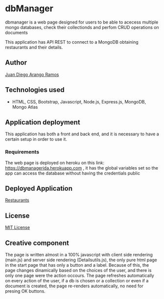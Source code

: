 # dbManager

dbmanager is a web page designed for users to be able to acecess multiple mongo databases, check their collectionds and perfom CRUD operations on documents

This application has API REST to connect to a MongoDB obtaining restaurants and their details.

## Author

[Juan Diego Arango Ramos](https://github.com/juandarango98)

## Technologies used

- HTML, CSS, Bootstrap, Javascript, Node.js, Express.js, MongoDB, Mongo Atlas

## Application deployment

This application has both a front and back end, and it is necessary to have a certain setup in order to use it.

### Requirements

The web page is deployed on heroku on this link: https://dbmanagerjda.herokuapp.com , it has the global variables set so the app can access the database without having the credentials public

## Deployed Application

[Restaurants](https://dbmanagerjda.herokuapp.com)

## License

[MIT License](https://github.com/juandarango98/PARCIAL1WEB/blob/master/LICENSE)

## Creative component

The page is written almost in a 100% javascript with client side rendering (main.js) and server side rendering (Detailsutils.js), the only pure html page in the start page that has only a button and a label. Because of this, the page changes dinamically based on the choices of the user, and there is only one page were the action occours.
The page refreshes automatically on every action of the user, if a db is chosen or a collection or even if a document is created, the page re-renders automatically, no need for presing OK buttons.
